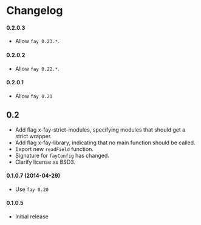 # Changelog

#### 0.2.0.3

* Allow `fay 0.23.*`.

#### 0.2.0.2

* Allow `fay 0.22.*`.

#### 0.2.0.1

* Allow `fay 0.21`

## 0.2

* Add flag x-fay-strict-modules, specifying modules that should get a
  strict wrapper.
* Add flag x-fay-library, indicating that no main function should be
  called.
* Export new `readField` function.
* Signature for `fayConfig` has changed.
* Clarify license as BSD3.

#### 0.1.0.7 (2014-04-29)

* Use `fay 0.20`

#### 0.1.0.5

* Initial release
